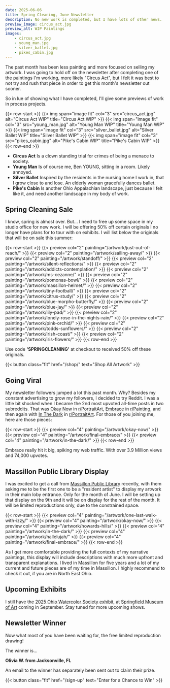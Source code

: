```yaml
---
date: 2025-06-06
title: Spring Cleaning, June Newsletter
description: No new work is completed, but I have lots of other news.
preview_image: circus_act.jpg
preview_alt: WIP Paintings
images:
    - circus_act.jpg
    - young_man.jpg
    - silver_ballet.jpg
    - pikes_cabin.jpg
---
```


The past month has been less painting and more focused on selling my artwork. I was going to hold off on the newsletter after completing one of the paintings I'm working, more likely "Circus Act", but I felt it was best to not try and rush that piece in order to get this month's newsletter out sooner.

<!--more-->

So in lue of showing what I have completed, I'll give some previews of work in process projects.

{{< row-start >}}
    {{< img span="image fit" col="3" src="circus_act.jpg" alt="Circus Act WIP" title="Circus Act WIP" >}}
    {{< img span="image fit" col="3" src="young_man.jpg" alt="Young Man WIP" title="Young Man WIP" >}}
    {{< img span="image fit" col="3" src="silver_ballet.jpg" alt="Silver Ballet WIP" title="Silver Ballet WIP" >}}
    {{< img span="image fit" col="3" src="pikes_cabin.jpg" alt="Pike's Cabin WIP" title="Pike's Cabin WIP" >}}
{{< row-end >}}

* **Circus Act** Is a clown standing trial for crimes of being a menace to society.
* **Young Man** Is of course me, Ben YOUNG, sitting in a room. Likely annoyed.
* **Silver Ballet** Inspired by the residents in the nursing home I work in, that I grow close to and lose. An elderly woman gracefully dances ballet.
* **Pike's Cabin** Is another Ohio Appalachian landscape, just because I felt like it, and need another landscape in my body of work.


## Spring Cleaning Sale ##

I know, spring is almost over. But... I need to free up some space in my studio office for new work. I will be offering 50% off certain originals I no longer have plans for to tour with on exhibits. I will list below the originals that will be on sale this summer:

{{< row-start >}}
    {{< preview col="2" painting="/artwork/just-out-of-reach/" >}}
    {{< preview col="2" painting="/artwork/sailing-away/" >}}
    {{< preview col="2" painting="/artwork/standoff/" >}}
    {{< preview col="2" painting="/artwork/silent-reflections/" >}}
    {{< preview col="2" painting="/artwork/addicts-contemplation/" >}}
    {{< preview col="2" painting="/artwork/ms-cezanne/" >}}
    {{< preview col="2" painting="/artwork/pomonas-bowl/" >}}
    {{< preview col="2" painting="/artwork/massillon-helmet/" >}}
    {{< preview col="2" painting="/artwork/tiny-football/" >}}
    {{< preview col="2" painting="/artwork/citrus-study/" >}}
    {{< preview col="2" painting="/artwork/blue-morpho-butterfly/" >}}
    {{< preview col="2" painting="/artwork/blue-jay/" >}}
    {{< preview col="2" painting="/artwork/lily-pad/" >}}
    {{< preview col="2" painting="/artwork/lonely-rose-in-the-nights-rain/" >}}
    {{< preview col="2" painting="/artwork/pink-orchid/" >}}
    {{< preview col="2" painting="/artwork/todds-sunflowers/" >}}
    {{< preview col="2" painting="/artwork/irish-coast/" >}}
    {{< preview col="2" painting="/artwork/iris-flowers/" >}}
{{< row-end >}}

Use code **'SPRINGCLEANING'** at checkout to received 50% off these originals.

{{< button class="fit" href="/shop/" text="Shop All Artwork" >}}


## Going Viral ##

My newsletter followers jumped a lot this past month. Why? Besides my constant advertising to grow my followers, I decided to try Reddit. I was a little bit shocked when I became the 2nd most upvoted all-time posts in two subreddits. That was [Okay Now](/artwork/okay-now) in [r/PortraitArt](https://www.reddit.com/r/Portraitart/top/?t=all), [Embrace](/artwork/embrace) in [r/Painting](https://www.reddit.com/r/painting/top/?t=all), and then again with [In The Dark](/artwork/in-the-dark) in [r/PortraitArt](https://www.reddit.com/r/Portraitart/top/?t=all). For those of you joining me, here are those pieces:

{{< row-start >}}
    {{< preview col="4" painting="/artwork/okay-now/" >}}
    {{< preview col="4" painting="/artwork/final-embrace/" >}}
    {{< preview col="4" painting="/artwork/in-the-dark/" >}}
{{< row-end >}}

Embrace really hit it big, spiking my web traffic. With over 3.9 Million views and 74,000 upvotes.


## Massillon Public Library Display ##

I was excited to get a call from [Massillon Public Library](https://www.massillonlibrary.org) recently, with them asking me to be the first one to be a "resident artist" to display my artwork in their main loby entrance. Only for the month of June. I will be setting up that display on the 9th and it will be on display for the rest of the month. It will be limited reproductions only, due to the constrained space.

{{< row-start >}}
    {{< preview col="4" painting="/artwork/one-last-walk-with-izzy/" >}}
    {{< preview col="4" painting="/artwork/okay-now/" >}}
    {{< preview col="4" painting="/artwork/howards-hills/" >}}
    {{< preview col="4" painting="/artwork/in-the-dark/" >}}
    {{< preview col="4" painting="/artwork/hallelujah/" >}}
    {{< preview col="4" painting="/artwork/final-embrace/" >}}
{{< row-end >}}

As I get more comfortable providing the full contexts of my narrative paintings, this display will include descriptions with much more upfront and transparent explanations. I lived in Massillon for five years and a lot of my current and future pieces are of my time in Massillon. I highly recommend to check it out, if you are in North East Ohio.


## Upcoming Exhibits ##

I still have the [2025 Ohio Watercolor Society exhibit](https://www.ohiowatercolorsociety.org/watercolor-ohio-2025), at [Springfield Museum of Art](https://www.springfieldart.net) coming in September. Stay tuned for more upcoming shows.


## Newsletter Winner ##

Now what most of you have been waiting for, the free limited reproduction drawing!

The winner is...

**Olivia W. from Jacksonville, FL**

An email to the winner has separately been sent out to claim their prize.

{{< button class="fit" href="/sign-up" text="Enter for a Chance to Win" >}}